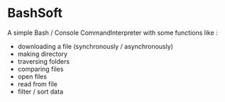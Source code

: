 # BashSoft
A simple Bash / Console  CommandInterpreter with some functions like :
- downloading a file (synchronously / asynchronously)
- making directory
- traversing folders
- comparing files
- open files
- read from file 
- filter / sort data 
